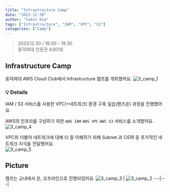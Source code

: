 ```yaml
---
title: "Infrastructure Camp"
date: "2023-12-30"
author: "Yubin Kim"
tags: ["Infrastructure", "IAM", "VPC", "S3"]
categories: ["Camp"]
---
```


> 2023.12.30 / 18:00 - 19:30   
동덕여대 인문관 A301호

## Infrastructure Camp
동덕여대 AWS Cloud Club에서 Infrastructure 캠프를 개최했어요.
![3_camp_1](/3_camp_1.jpeg "3_camp_1")

### 💡 Details
IAM / S3 서비스를 사용한 VPC(+네트워크) 환경 구축 실습(핸즈온) 과정을 진행했어요.

AWS의 인프라를 구성하기 위한 `AWS IAM` `AWS VPC` `AWS S3` 서비스를 소개했어요.  
![3_camp_4](/3_camp_4.jpeg "3_camp_4")

VPC와 더불어 네트워크에 대해 더 잘 이해하기 위해 Subnet 과 CIDR 등 추가적인 네트워크 지식을 전달했어요.  
![3_camp_5](/3_camp_5.jpeg "3_camp_5")

## Picture

캠프는 교내에서 온, 오프라인으로 진행되었어요.
![3_camp_3](/3_camp_3.jpg "3_camp_3") | ![3_camp_2](/3_camp_2.jpg "3_camp_2")
---|---|